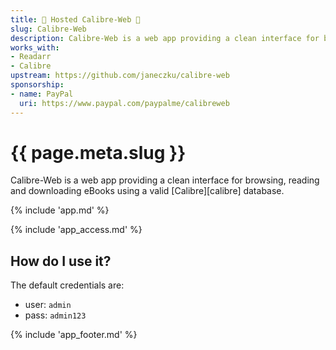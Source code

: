 ```yaml
---
title: 🧝 Hosted Calibre-Web 🦸
slug: Calibre-Web
description: Calibre-Web is a web app providing a clean interface for browsing, reading and downloading eBooks using a valid Calibre database.
works_with:
- Readarr
- Calibre
upstream: https://github.com/janeczku/calibre-web
sponsorship: 
- name: PayPal
  uri: https://www.paypal.com/paypalme/calibreweb
---
```


# {{ page.meta.slug }}

Calibre-Web is a web app providing a clean interface for browsing, reading and downloading eBooks using a valid [Calibre][calibre] database.

{% include 'app.md' %}

{% include 'app_access.md' %}

## How do I use it?

The default credentials are:

* user: `admin`
* pass: `admin123`

{% include 'app_footer.md' %}